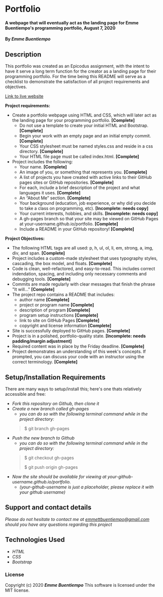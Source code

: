 # __Portfolio__

#### __A webpage that will eventually act as the landing page for Emme Buentiempo's programming portfolio, August 7, 2020__

#### By _**Emme Buentiempo**_

## Description

This portfolio was created as an Epicodus assignment, with the intent to have it serve a long term function for the creator as a landing page for their programming portfolio. For the time being this README will serve as a checklist to demonstrate the satisfaction of all project requirements and objectives. 

[Link to live website](http://3emme.github.io/portfolio/)

__Project requirements:__

* Create a portfolio webpage using HTML and CSS, which will later act as the landing page for your programming portfolio. **[Complete]**
  * Do not use a template to create your initial HTML and Bootstrap. **[Complete]**
  * Begin your work with an empty page and an initial empty commit. **[Complete]**
  * Your CSS stylesheet must be named styles.css and reside in a css directory. **[Complete]**
  * Your HTML file page must be called index.html. **[Complete]**
* Project includes the following:
  * Your name. **[Complete]**
  * An image of you, or something that represents you. **[Complete]**
  * A list of projects you have created with active links to their GitHub pages sites or GitHub repositories. **[Complete]**
  * For each, include a brief description of the project and what languages it uses. **[Complete]**
  * An “About Me” section. **[Complete]**
  * Your background (education, job experience, or why did you decide to take a class on programming, etc). **[Incomplete: needs copy]**
  * Your current interests, hobbies, and skills. **[Incomplete: needs copy]**
  * A gh-pages branch so that your site may be viewed on GitHub Pages at your-username.github.io/portfolio. **[Complete]**
  * Include a README in your GitHub repository! **[Complete]**

__Project Objectives:__

  * The following HTML tags are all used: p, h, ul, ol, li, em, strong, a, img, div, and span. **[Complete]**
  * Project includes a custom-made stylesheet that uses typography styles, cascading, the box model, and floats. **[Complete]**
  * Code is clean, well-refactored, and easy-to-read. This includes correct indendation, spacing, and including only necessary comments and debugging tools. **[Complete]**
  * Commits are made regularly with clear messages that finish the phrase "It will…" **[Complete]**
  * The project repo contains a README that includes:
    * author name **[Complete]**
    * project or program name **[Complete]**
    * description of program **[Complete]**
    * program setup instructions **[Complete]**
    * link to site on GitHub Pages **[Complete]**
    * copyright and license information **[Complete]**
  * Site is successfully deployed to GitHub pages. **[Complete]**
  * Project is in a polished, portfolio-quality state. **[Incomplete: needs padding/margin adjustment]**
  * Required content was in place by the Friday deadline. **[Complete]**
  * Project demonstrates an understanding of this week's concepts. If prompted, you can discuss your code with an instructor using the correct terminology. **[Complete]**

## Setup/Installation Requirements

There are many ways to setup/install this; here's one thats relatively accessible and free:
* _Fork this repository on Github, then clone it_
* _Create a new branch called gh-pages_
  * _you can do so with the following terminal command while in the project directory:_
  >$ git branch gh-pages
* _Push the new branch to Github_
  * _you can do so with the following terminal command while in the project directory:_
  >$ git checkout gh-pages
  >
  >$ git push origin gh-pages
* _Now the site should be available for viewing at your-github-username.github.io/portfolio._
  * _(your-github-username is just a placeholder, please replace it with your github username)_

## Support and contact details

_Please do not hesitate to contact me at emmettbuentiempo@gmail.com should you have any questions regarding this project_

## Technologies Used

* _HTML_
* _CSS_
* _Bootstrap_

### License

Copyright (c) 2020 **_Emme Buentiempo_**
This software is licensed under the MIT license.